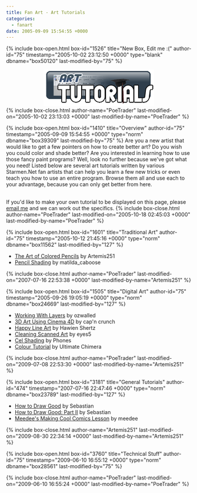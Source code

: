 ```yaml
---
title: Fan Art - Art Tutorials
categories:
  - fanart
date: 2005-09-09 15:54:55 +0000
---
```

{% include box-open.html box-id="1526" title="New Box, Edit me :(" author-id="75" timestamp="2005-10-02 23:12:50 +0000" type="blank" dbname="box50120" last-modified-by="75" %}
<center><img src="/fanart/tutorials/art_tut.gif" /></center>
{% include box-close.html author-name="PoeTrader" last-modified-on="2005-10-02 23:13:03 +0000" last-modified-by-name="PoeTrader" %}

{% include box-open.html box-id="1410" title="Overview" author-id="75" timestamp="2005-09-09 15:54:55 +0000" type="norm" dbname="box39309" last-modified-by="75" %}
Are you a new artist that would like to get a few pointers on how to create better art?  Do you wish you could color and shade better?  Are you interested in learning how to use those fancy paint programs?  Well, look no further because we've got what you need!  Listed below are several art tutorials written by various Starmen.Net fan artists that can help you learn a few new tricks or even teach you how to use an entire program.  Browse them all and use each to your advantage, because you can only get better from here.<br /><br />

If you'd like to make your own tutorial to be displayed on this page, please <a href="http://forum.starmen.net/?t=usrinfo&id=75">email me</a> and we can work out the specifics.
{% include box-close.html author-name="PoeTrader" last-modified-on="2005-10-18 02:45:03 +0000" last-modified-by-name="PoeTrader" %}

{% include box-open.html box-id="1601" title="Traditional Art" author-id="75" timestamp="2005-10-12 21:45:16 +0000" type="norm" dbname="box11562" last-modified-by="127" %}
<ul>
<li><a href="/fanart/tutorials/artemis251/index.php">The Art of Colored Pencils</a> by Artemis251</li>
<li><a href="/fanart/tutorials/caboose/index.php">Pencil Shading</a> by matilda_caboose</li>
</ul>
{% include box-close.html author-name="PoeTrader" last-modified-on="2007-07-16 22:53:38 +0000" last-modified-by-name="Artemis251" %}

{% include box-open.html box-id="1505" title="Digital Art" author-id="75" timestamp="2005-09-26 19:05:19 +0000" type="norm" dbname="box24669" last-modified-by="127" %}
<ul>
<li><a href="/fanart/tutorials/ozwalled/">Working With Layers</a> by ozwalled</li>
<li><a href="/fanart/tutorials/capncrunch/">3D Art Using Cinema 4D</a> by cap'n crunch</li>
<li><a href="/fanart/tutorials/hawienshertz/">Happy Line Art</a> by Hawien Shertz</li>
<li><a href="/fanart/tutorials/eyes5/">Cleaning Scanned Art</a> by eyes5</li>
<li><a href="/fanart/tutorials/phones/">Cel Shading</a> by Phones</li>
<li><a href="/fanart/tutorials/UltimateChimera/">Colour Tutorial</a> by Ultimate Chimera</li>
</ul>
{% include box-close.html author-name="PoeTrader" last-modified-on="2009-07-08 22:53:30 +0000" last-modified-by-name="Artemis251" %}

{% include box-open.html box-id="3181" title="General Tutorials" author-id="474" timestamp="2007-07-16 22:47:46 +0000" type="norm" dbname="box23789" last-modified-by="127" %}
<ul>
<li><a href="/fanart/tutorials/sebastian/sebastian.htm">How to Draw Good</a> by Sebastian</li>
<li><a href="/fanart/tutorials/sebastian/sebastian2.htm">How to Draw Good: Part II</a> by Sebastian</li>
<li><a href="/fanart/tutorials/gekko/index.php">Meedee's Making Cool Comics Lesson</a> by meedee</li>
</ul>
{% include box-close.html author-name="Artemis251" last-modified-on="2009-08-30 22:34:14 +0000" last-modified-by-name="Artemis251" %}

{% include box-open.html box-id="3760" title="Technical Stuff" author-id="75" timestamp="2009-06-10 16:55:12 +0000" type="norm" dbname="box28561" last-modified-by="75" %}

{% include box-close.html author-name="PoeTrader" last-modified-on="2009-06-10 16:55:24 +0000" last-modified-by-name="PoeTrader" %}
